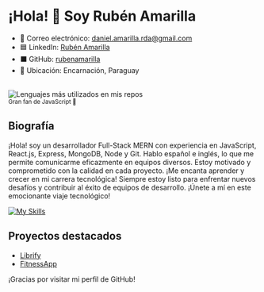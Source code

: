 # ¡Hola! 👋 Soy Rubén Amarilla

- 📧 Correo electrónico: daniel.amarilla.rda@gmail.com
- 🟦 LinkedIn: [Rubén Amarilla](https://www.linkedin.com/in/rubenamarilla/)
- ⬛ GitHub: [rubenamarilla](https://github.com/rubenamarilla)
- 📍 Ubicación: Encarnación, Paraguay

<div align="left">
   <br />
  <img width="" src="https://github-readme-stats.vercel.app/api/top-langs/?username=rubenamarilla&layout=compact&hide_title=1&card_width=300" alt="Lenguajes más utilizados en mis repos" />
  <br />
  <small>Gran fan de JavaScript 🤩</small>
  <br />
</div>

## Biografía

¡Hola! soy un desarrollador Full-Stack MERN con experiencia en JavaScript, React.js, Express, MongoDB, Node y Git. Hablo español e inglés, lo que me permite comunicarme eficazmente en equipos diversos. Estoy motivado y comprometido con la calidad en cada proyecto. ¡Me encanta aprender y crecer en mi carrera tecnológica! Siempre estoy listo para enfrentar nuevos desafíos y contribuir al éxito de equipos de desarrollo. ¡Únete a mí en este emocionante viaje tecnológico!

[![My Skills](https://skillicons.dev/icons?i=react,javascript,css,html,nodejs,webpack,babel,redux,materialui,md,mongodb,git,gitlab,postman&theme=dark&perline=7)](https://skillicons.dev)

## Proyectos destacados
- [Librify](https://github.com/rubenamarilla/librify)
- [FitnessApp](https://github.com/rubenamarilla/FitnessApp)

¡Gracias por visitar mi perfil de GitHub!
